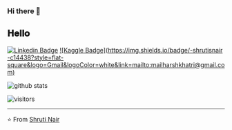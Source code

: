 ### Hi there 👋

<h2> 𝐇𝐞𝐥𝐥𝐨 </h2>

[![Linkedin Badge](https://img.shields.io/badge/-Shruti_Nair-blue?style=flat-square&logo=Linkedin&logoColor=white&link=https://www.linkedin.com/in/shruti-nair-789094114/)](https://www.linkedin.com/in/shruti-nair-789094114/) 
[![Kaggle Badge](https://img.shields.io/badge/-shrutisnair -c14438?style=flat-square&logo=Gmail&logoColor=white&link=mailto:mailharshkhatri@gmail.com)](mailto:https://www.kaggle.com/shrutisnair)

![github stats](https://github-readme-stats.vercel.app/api?username=ShrutiNair5&show_icons=true)

![visitors](https://visitor-badge.glitch.me/badge?page_id=ShrutiNair5.ShrutiNair5)

---

⭐️ From [Shruti Nair](https://github.com/ShrutiNair5)
